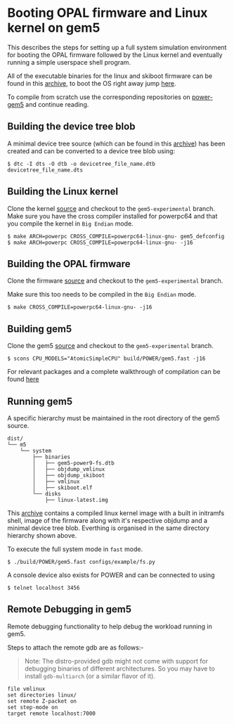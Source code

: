 # Booting OPAL firmware and Linux kernel on gem5

This describes the steps for setting up a full system simulation environment for booting the OPAL firmware followed by the Linux kernel and eventually running a simple userspace shell program.


All of the executable binaries for the linux and skiboot firmware can be found in this [archive](https://github.com/power-gem5/gem5-support-package/raw/master/gem5-support-package.7z), to boot the OS right away jump [here](#running-gem5).

To compile from scratch use the corresponding repositories on [power-gem5](https://github.com/power-gem5) and continue reading.

## Building the device tree blob
A minimal device tree source (which can be found in this [archive](https://github.com/power-gem5/gem5-support-package/raw/master/gem5-support-package.7z)) has been created and can be converted to a device tree blob using:

```
$ dtc -I dts -O dtb -o devicetree_file_name.dtb devicetree_file_name.dts
```

## Building the Linux kernel
Clone the kernel [source](https://github.com/power-gem5/linux/) and checkout to the `gem5-experimental` branch.
Make sure you have the cross compiler installed for powerpc64 and that you compile the kernel in `Big Endian` mode.

```
$ make ARCH=powerpc CROSS_COMPILE=powerpc64-linux-gnu- gem5_defconfig
$ make ARCH=powerpc CROSS_COMPILE=powerpc64-linux-gnu- -j16
```

## Building the OPAL firmware
Clone the firmware [source](https://github.com/power-gem5/skiboot) and checkout to the `gem5-experimental` branch.

Make sure this too needs to be compiled in the `Big Endian` mode. 

```
$ make CROSS_COMPILE=powerpc64-linux-gnu- -j16
```

## Building gem5
Clone the gem5 [source](https://github.com/power-gem5/gem5) and checkout to the `gem5-experimental` branch.
```
$ scons CPU_MODELS="AtomicSimpleCPU" build/POWER/gem5.fast -j16
```

For relevant packages and a complete walkthrough of compilation can be found [here](http://learning.gem5.org/book/part1/building.html)

## Running gem5

A specific hierarchy must be maintained in the root directory of the gem5 source.

```
dist/
└── m5
    └── system
        ├── binaries
        │   ├── gem5-power9-fs.dtb
        │   ├── objdump_vmlinux
        │   ├── objdump_skiboot
        │   ├── vmlinux
        │   ├── skiboot.elf
        └── disks
            ├── linux-latest.img

```

This [archive](https://github.com/power-gem5/gem5-support-package/raw/master/gem5-support-package.7z) contains a compiled linux kernel image with a built in initramfs shell, image of the firmware along with it's respective objdump and a minimal device tree blob. Everthing is organised in the same directory hierarchy shown above.

To execute the full system mode in `fast` mode.
```
$ ./build/POWER/gem5.fast configs/example/fs.py
```

A console device also exists for POWER and can be connected to using 

```
$ telnet localhost 3456
```

## Remote Debugging in gem5

Remote debugging functionality to help debug the workload running in gem5.

Steps to attach the remote gdb are as follows:-
> Note: The distro-provided gdb might not come with support for debugging binaries of different architectures. So you may have to install `gdb-multiarch` (or a similar flavor of it).

```
file vmlinux
set directories linux/
set remote Z-packet on
set step-mode on
target remote localhost:7000
```

